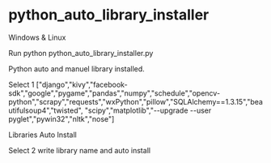 # python_auto_library_installer

Windows & Linux

Run python python_auto_library_installer.py

Python auto and manuel library installed.

Select 1 ["django","kivy","facebook-sdk","google","pygame","pandas","numpy","schedule","opencv-python","scrapy","requests","wxPython","pillow","SQLAlchemy==1.3.15","beautifulsoup4","twisted",
"scipy","matplotlib","--upgrade --user pyglet","pywin32","nltk","nose"]

Libraries Auto Install

Select 2 write library name and auto install 

